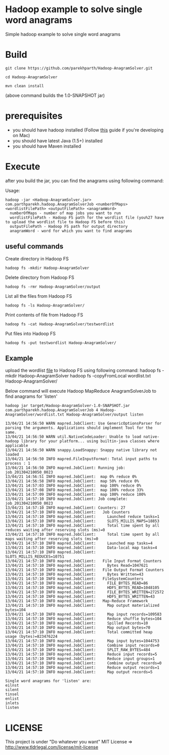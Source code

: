 # Hadoop example to solve single word anagrams
Simple hadoop example to solve single word anagrams

# Build

    git clone https://github.com/parekhparth/Hadoop-AnagramSolver.git

    cd Hadoop-AnagramSolver

    mvn clean install
  
(above command builds the 1.0-SNAPSHOT jar)

# prerequisites
* you should have hadoop installed (Follow <a href='http://ragrawal.wordpress.com/2012/04/28/installing-hadoop-on-mac-osx-lion/'>this</a> guide if you're developing on Mac)
* you should have latest Java (1.5+) installed
* you should have Maven installed

# Execute
after you build the jar, you can find the anagrams using following command:

Usage:

    hadoop -jar <Hadoop-AnagramSolver.jar> com.parthparekh.hadoop.AnagramSolverJob <numberOfMaps> <wordlistFilePath> <outputFilePath> <anagramWord>
      numberOfMaps - number of map jobs you want to run
      wordlistFilePath - Hadoop FS path for the wordlist file (you%27 have to upload the wordlist file to Hadoop FS before this)
      outputFilePath - Hadoop FS path for output directory
      anagramWord - word for which you want to find anagrams

## useful commands

Create directory in Hadoop FS

    hadoop fs -mkdir Hadoop-AnagramSolver

Delete directory from Hadoop FS

    hadoop fs -rmr Hadoop-AnagramSolver/output

List all the files from Hadoop FS

    hadoop fs -ls Hadoop-AnagramSolver/

Print contents of file from Hadoop FS

    hadoop fs -cat Hadoop-AnagramSolver/testwordlist

Put files into Hadoop FS

    hadoop fs -put testwordlist Hadoop-AnagramSolver/

## Example

upload the wordlist <a href='https://github.com/parekhparth/Hadoop-AnagramSolver/blob/master/wordlist/wordlist.txt'>file</a> to Hadoop FS using following command:
    hadoop fs -mkdir Hadoop-AnagramSolver
    hadoop fs -copyFromLocal wordlist.txt Hadoop-AnagramSolver/

Below command will execute Hadoop MapReduce AnagramSolverJob to find anagrams for 'listen'

    hadoop jar target/Hadoop-AnagramSolver-1.0-SNAPSHOT.jar com.parthparekh.hadoop.AnagramSolverJob 4 Hadoop-AnagramSolver/wordlist.txt Hadoop-AnagramSolver/output listen

    13/04/21 14:56:50 WARN mapred.JobClient: Use GenericOptionsParser for parsing the arguments. Applications should implement Tool for the same.
    13/04/21 14:56:50 WARN util.NativeCodeLoader: Unable to load native-hadoop library for your platform... using builtin-java classes where applicable
    13/04/21 14:56:50 WARN snappy.LoadSnappy: Snappy native library not loaded
    13/04/21 14:56:50 INFO mapred.FileInputFormat: Total input paths to process : 1
    13/04/21 14:56:50 INFO mapred.JobClient: Running job: job_201304210050_0023
    13/04/21 14:56:51 INFO mapred.JobClient:  map 0% reduce 0%
    13/04/21 14:56:58 INFO mapred.JobClient:  map 50% reduce 0%
    13/04/21 14:57:03 INFO mapred.JobClient:  map 100% reduce 0%
    13/04/21 14:57:08 INFO mapred.JobClient:  map 100% reduce 33%
    13/04/21 14:57:09 INFO mapred.JobClient:  map 100% reduce 100%
    13/04/21 14:57:10 INFO mapred.JobClient: Job complete: job_201304210050_0023
    13/04/21 14:57:10 INFO mapred.JobClient: Counters: 27
    13/04/21 14:57:10 INFO mapred.JobClient:   Job Counters 
    13/04/21 14:57:10 INFO mapred.JobClient:     Launched reduce tasks=1
    13/04/21 14:57:10 INFO mapred.JobClient:     SLOTS_MILLIS_MAPS=18853
    13/04/21 14:57:10 INFO mapred.JobClient:     Total time spent by all reduces waiting after reserving slots (ms)=0
    13/04/21 14:57:10 INFO mapred.JobClient:     Total time spent by all maps waiting after reserving slots (ms)=0
    13/04/21 14:57:10 INFO mapred.JobClient:     Launched map tasks=4
    13/04/21 14:57:10 INFO mapred.JobClient:     Data-local map tasks=4
    13/04/21 14:57:10 INFO mapred.JobClient:     SLOTS_MILLIS_REDUCES=10751
    13/04/21 14:57:10 INFO mapred.JobClient:   File Input Format Counters 
    13/04/21 14:57:10 INFO mapred.JobClient:     Bytes Read=1047621
    13/04/21 14:57:10 INFO mapred.JobClient:   File Output Format Counters 
    13/04/21 14:57:10 INFO mapred.JobClient:     Bytes Written=43
    13/04/21 14:57:10 INFO mapred.JobClient:   FileSystemCounters
    13/04/21 14:57:10 INFO mapred.JobClient:     FILE_BYTES_READ=86
    13/04/21 14:57:10 INFO mapred.JobClient:     HDFS_BYTES_READ=1048105
    13/04/21 14:57:10 INFO mapred.JobClient:     FILE_BYTES_WRITTEN=272572
    13/04/21 14:57:10 INFO mapred.JobClient:     HDFS_BYTES_WRITTEN=43
    13/04/21 14:57:10 INFO mapred.JobClient:   Map-Reduce Framework
    13/04/21 14:57:10 INFO mapred.JobClient:     Map output materialized bytes=104
    13/04/21 14:57:10 INFO mapred.JobClient:     Map input records=109583
    13/04/21 14:57:10 INFO mapred.JobClient:     Reduce shuffle bytes=104
    13/04/21 14:57:10 INFO mapred.JobClient:     Spilled Records=10
    13/04/21 14:57:10 INFO mapred.JobClient:     Map output bytes=70
    13/04/21 14:57:10 INFO mapred.JobClient:     Total committed heap usage (bytes)=823476224
    13/04/21 14:57:10 INFO mapred.JobClient:     Map input bytes=1044753
    13/04/21 14:57:10 INFO mapred.JobClient:     Combine input records=0
    13/04/21 14:57:10 INFO mapred.JobClient:     SPLIT_RAW_BYTES=484
    13/04/21 14:57:10 INFO mapred.JobClient:     Reduce input records=5
    13/04/21 14:57:10 INFO mapred.JobClient:     Reduce input groups=1
    13/04/21 14:57:10 INFO mapred.JobClient:     Combine output records=0
    13/04/21 14:57:10 INFO mapred.JobClient:     Reduce output records=1
    13/04/21 14:57:10 INFO mapred.JobClient:     Map output records=5
    
    Single word anagrams for 'listen' are: 
    eilnst
    silent
    tinsel
    enlist
    inlets
    listen	

# LICENSE

This project is under "Do whatever you want" MIT License => http://www.tldrlegal.com/license/mit-license
